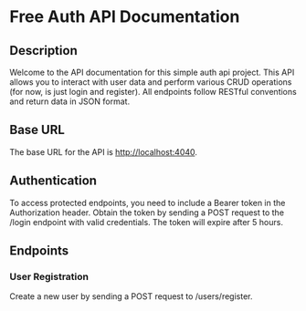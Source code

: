 # Free Auth API Documentation

## Description

Welcome to the API documentation for this simple auth api project. This API allows you to interact with user data and perform various CRUD operations (for now, is just login and register). All endpoints follow RESTful conventions and return data in JSON format.

## Base URL

The base URL for the API is [http://localhost:4040](http://localhost:3000).

## Authentication

To access protected endpoints, you need to include a Bearer token in the Authorization header. Obtain the token by sending a POST request to the /login endpoint with valid credentials. The token will expire after 5 hours.

## Endpoints

### User Registration

Create a new user by sending a POST request to /users/register.
